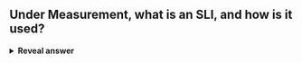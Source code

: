 ## Under Measurement, what is an SLI, and how is it used?
<details>
<summary><b>Reveal answer</b></summary>
<b>Service Level Indicator (SLI) </b>- quantitive measure of the level of service<br><b>Service Level Objective (SLO)</b> - a target value or range of values for an SLI<br><b>Service Level Agreement (SLA)</b>&nbsp; - A contract that sets out the consequences of meeting (or missing) an SLO
</details>
